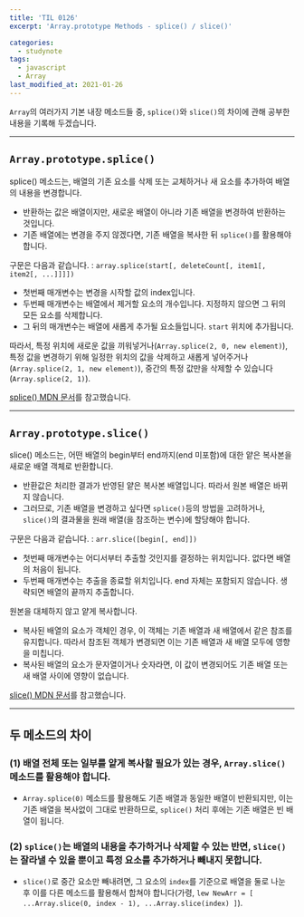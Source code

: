 ```yaml
---
title: 'TIL 0126'
excerpt: 'Array.prototype Methods - splice() / slice()'

categories:
  - studynote
tags:
  - javascript
  - Array
last_modified_at: 2021-01-26
---
```


`Array`의 여러가지 기본 내장 메소드들 중, `splice()`와 `slice()`의 차이에 관해 공부한 내용을 기록해 두겠습니다.

---

## `Array.prototype.splice()`

splice() 메소드는, 배열의 기존 요소를 삭제 또는 교체하거나 새 요소를 추가하여 배열의 내용을 변경합니다.

- 반환하는 값은 배열이지만, 새로운 배열이 아니라 기존 배열을 변경하여 반환하는 것입니다.
- 기존 배열에는 변경을 주지 않겠다면, 기존 배열을 복사한 뒤 `splice()`를 활용해야 합니다.

구문은 다음과 같습니다. : `array.splice(start[, deleteCount[, item1[, item2[, ...]]]])`

- 첫번째 매개변수는 변경을 시작할 값의 index입니다.
- 두번째 매개변수는 배열에서 제거할 요소의 개수입니다. 지정하지 않으면 그 뒤의 모든 요소를 삭제합니다.
- 그 뒤의 매개변수는 배열에 새롭게 추가될 요소들입니다. `start` 위치에 추가됩니다.

따라서, 특정 위치에 새로운 값을 끼워넣거나(`Array.splice(2, 0, new element)`), 특정 값을 변경하기 위해 일정한 위치의 값을 삭제하고 새롭게 넣어주거나(`Array.splice(2, 1, new element)`), 중간의 특정 값만을 삭제할 수 있습니다(`Array.splice(2, 1)`).

[splice() MDN 문서](https://developer.mozilla.org/ko/docs/Web/JavaScript/Reference/Global_Objects/Array/splice)를 참고했습니다.

---

## `Array.prototype.slice()`

slice() 메소드는, 어떤 배열의 begin부터 end까지(end 미포함)에 대한 얕은 복사본을 새로운 배열 객체로 반환합니다.

- 반환값은 처리한 결과가 반영된 얕은 복사본 배열입니다. 따라서 원본 배열은 바뀌지 않습니다.
- 그러므로, 기존 배열을 변경하고 싶다면 `splice()`등의 방법을 고려하거나, `slice()`의 결과물을 원래 배열(을 참조하는 변수)에 할당해야 합니다.

구문은 다음과 같습니다. : `arr.slice([begin[, end]])`

- 첫번째 매개변수는 어디서부터 추출할 것인지를 결정하는 위치입니다. 없다면 배열의 처음이 됩니다.
- 두번째 매개변수는 추출을 종료할 위치입니다. end 자체는 포함되지 않습니다. 생략되면 배열의 끝까지 추출합니다.

원본을 대체하지 않고 얕게 복사합니다.

- 복사된 배열의 요소가 객체인 경우, 이 객체는 기존 배열과 새 배열에서 같은 참조를 유지합니다. 따라서 참조된 객체가 변경되면 이는 기존 배열과 새 배열 모두에 영향을 미칩니다.
- 복사된 배열의 요소가 문자열이거나 숫자라면, 이 값이 변경되어도 기존 배열 또는 새 배열 사이에 영향이 없습니다.

[slice() MDN 문서](https://developer.mozilla.org/ko/docs/Web/JavaScript/Reference/Global_Objects/Array/slice)를 참고했습니다.

---

## 두 메소드의 차이

### (1) 배열 전체 또는 일부를 얕게 복사할 필요가 있는 경우, `Array.slice()` 메소드를 활용해야 합니다.

- `Array.splice(0)` 메소드를 활용해도 기존 배열과 동일한 배열이 반환되지만, 이는 기존 배열을 복사없이 그대로 반환하므로, `splice()` 처리 후에는 기존 배열은 빈 배열이 됩니다.

### (2) `splice()`는 배열의 내용을 추가하거나 삭제할 수 있는 반면, `slice()`는 잘라낼 수 있을 뿐이고 특정 요소를 추가하거나 빼내지 못합니다.

- `slice()`로 중간 요소만 빼내려면, 그 요소의 `index`를 기준으로 배열을 둘로 나눈 후 이를 다른 메소드를 활용해서 합쳐야 합니다(가령, `lew NewArr = [ ...Array.slice(0, index - 1), ...Array.slice(index) ]`).
